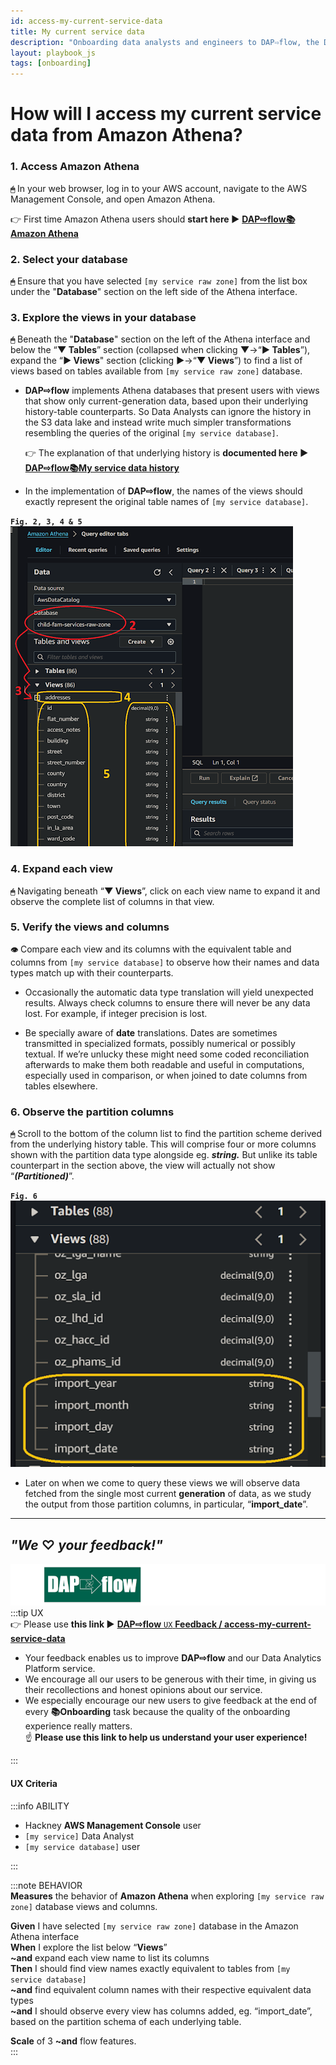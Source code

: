 ```yaml
---
id: access-my-current-service-data
title: My current service data
description: "Onboarding data analysts and engineers to DAP⇨flow, the Data Analytics Platform Airflow integration."
layout: playbook_js
tags: [onboarding]
---
```


# How will I access my current service data from Amazon Athena?

### 1. Access Amazon Athena
**`🖱`** In your web browser, log in to your AWS account, navigate to the AWS Management Console, and open Amazon Athena. 
   
👉 First time Amazon Athena users should **start here ►** **[DAP⇨flow📚Amazon Athena](../onboarding/access-my-Amazon-Athena-database)** 

### 2. Select your database
**`🖱`** Ensure that you have selected `[my service raw zone]` from the list box under the "**Database**" section on the left side of the Athena interface.

### 3. Explore the views in your database
**`🖱`** Beneath the "**Database**" section on the left of the Athena interface and below the “**▼ Tables**” section (collapsed when clicking **▼**→“**► Tables**”), expand  the “**► Views**" section (clicking **►**→“**▼ Views**”) to find a list of views based on tables available from `[my service raw zone]` database.

* **DAP⇨flow** implements Athena databases that present users with views that show only current-generation data, based upon their underlying history-table counterparts. So Data Analysts can ignore the history in the S3 data lake and instead write much simpler transformations resembling the queries of the original `[my service database]`.  

   👉 The explanation of that underlying history is **documented here ►** **[DAP⇨flow📚My service data history](../onboarding/access-my-service-data-history)** 

* In the implementation of **DAP⇨flow**, the names of the views should exactly represent the original table names of `[my service database]`.

**`Fig. 2, 3, 4 & 5`** ![Fig. 2, 3, 4 & 5](../images/access-my-current-service-data-two-five.png)

### 4. Expand each view
**`🖱`** Navigating beneath “**▼ Views**”, click on each view name to expand it and observe the complete list of columns in that view.

### 5. Verify the views and columns
**`👁`** Compare each view and its columns with the equivalent table and columns from `[my service database]` to observe how their names and data types match up with their counterparts.

* Occasionally the automatic data type translation will yield unexpected results. Always check columns to ensure there will never be any data lost. For example, if integer precision is lost.

* Be specially aware of **date** translations. Dates are sometimes transmitted in specialized formats, possibly numerical or possibly textual. If we’re unlucky these might need some coded reconciliation afterwards to make them both readable and useful in computations, especially used in comparison, or when joined to date columns from tables elsewhere.

### 6. Observe the partition columns
**`🖱`** Scroll to the bottom of the column list to find the partition scheme derived from the underlying history table. This will comprise four or more columns shown with the partition data type alongside eg. ***string.*** But unlike its table counterpart in the section above, the view will actually not show “***(Partitioned)***”.

**`Fig. 6`** ![Fig. 6](../images/access-my-current-service-data-six.png)  

* Later on when we come to query these views we will observe data fetched from the single most current **generation** of data, as we study the output from those partition columns, in particular, “**import\_date**”.


---
## ***"We* ♡ *your feedback!"***
![DAP⇨flow](../images/DAPairflowFLOWleft.png)  
:::tip UX  
👉 Please use **this link ►** [**DAP⇨flow** `UX` **Feedback / access-my-current-service-data**](https://docs.google.com/forms/d/e/1FAIpQLSfCAYaKcZDJPzdhVZGno2R7Xzb36UzYU1FdC0W0YcOLXlLGag/viewform?usp=pp_url&entry.339550210=aaccess-my-current-service-data)  
- Your feedback enables us to improve **DAP⇨flow** and our Data Analytics Platform service.  
- We encourage all our users to be generous with their time, in giving us their recollections and honest opinions about our service.  
- We especially encourage our new users to give feedback at the end of every **📚Onboarding** task because the quality of the onboarding experience really matters.  
☝ **Please use this link to help us understand your user experience!**  

:::

#### UX Criteria
:::info ABILITY  
* Hackney **AWS Management Console** user  
* `[my service]` Data Analyst
* `[my service database]` user

:::

:::note BEHAVIOR  
**Measures** the behavior of **Amazon Athena** when exploring `[my service raw zone]` database views and columns.  

**Given** I have selected `[my service raw zone]` database in the  Amazon Athena interface  
**When** I explore the list below “**Views**”  
**~and** expand each view name to list its columns  
**Then** I should find view names exactly equivalent to tables from `[my service database]`  
**~and** find equivalent column names with their respective equivalent data types  
**~and** I should observe every view has columns added, eg. “import_date”, based on the partition schema of each underlying table.  

**Scale** of 3 **~and** flow features.  
:::
